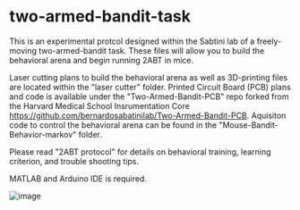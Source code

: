 # two-armed-bandit-task



This is an experimental protcol designed within the Sabtini lab of a freely-moving two-armed-bandit task. These files will allow you to build the behavioral arena and begin running 2ABT in mice. 

Laser cutting plans to build the behavioral arena as well as 3D-printing files are located within the "laser cutter" folder. 
Printed Circuit Board (PCB) plans and code is available under the "Two-Armed-Bandit-PCB" repo forked from the Harvard Medical School Insrumentation Core https://github.com/bernardosabatinilab/Two-Armed-Bandit-PCB.
Aquisiton code to control the behavioral arena can be found in the "Mouse-Bandit-Behavior-markov" folder.


Please read "2ABT protocol" for details on behavioral training, learning criterion, and trouble shooting tips.

MATLAB and Arduino IDE is required.

![image](https://user-images.githubusercontent.com/41006280/115396436-f7e28400-a1b2-11eb-9ac5-b1aaf7113d61.png)
